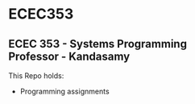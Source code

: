 # ECEC353
ECEC 353 - Systems Programming  
Professor - Kandasamy
-----------------------------------

This Repo holds:
- Programming assignments
